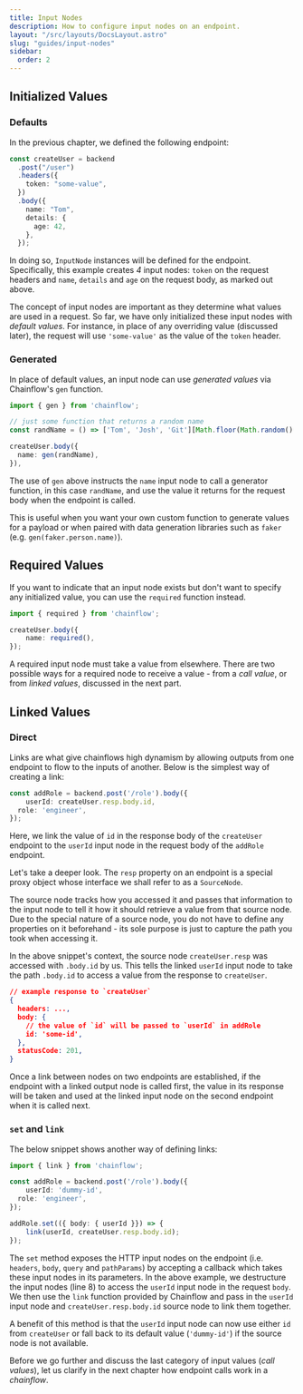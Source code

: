```yaml
---
title: Input Nodes
description: How to configure input nodes on an endpoint.
layout: "/src/layouts/DocsLayout.astro"
slug: "guides/input-nodes"
sidebar:
  order: 2
---
```


## Initialized Values

### Defaults

In the previous chapter, we defined the following endpoint:

```typescript "token" "name" "details" "age"
const createUser = backend
  .post("/user")
  .headers({
    token: "some-value",
  })
  .body({
    name: "Tom",
    details: {
      age: 42,
    },
  });
```

In doing so, `InputNode` instances will be defined for the endpoint. Specifically, this example creates _4_ input nodes: `token` on the request headers and `name`, `details` and `age` on the request body, as marked out above.

The concept of input nodes are important as they determine what values are used in a request. So far, we have only initialized these input nodes with _default values_. For instance, in place of any overriding value (discussed later), the request will use `'some-value'` as the value of the `token` header.

### Generated

In place of default values, an input node can use _generated values_ via Chainflow's `gen` function.

```typescript collapse={3-4} {7}
import { gen } from 'chainflow';

// just some function that returns a random name
const randName = () => ['Tom', 'Josh', 'Git'][Math.floor(Math.random() * 3)];

createUser.body({
  name: gen(randName),
}),
```

The use of `gen` above instructs the `name` input node to call a generator function, in this case `randName`, and use the value it returns for the request body when the endpoint is called.

This is useful when you want your own custom function to generate values for a payload or when paired with data generation libraries such as `faker` (e.g. `gen(faker.person.name)`).

## Required Values

If you want to indicate that an input node exists but don't want to specify any initialized value, you can use the `required` function instead.

```typescript {4}
import { required } from 'chainflow';

createUser.body({
	name: required(),
});
```

A required input node must take a value from elsewhere. There are two possible ways for a required node to receive a value - from a *call value*, or from *linked values*, discussed in the next part.  

## Linked Values

### Direct

Links are what give chainflows high dynamism by allowing outputs from one endpoint to flow to the inputs of another. Below is the simplest way of creating a link: 

```typescript {2}
const addRole = backend.post('/role').body({
	userId: createUser.resp.body.id,
  role: 'engineer',
});
```

Here, we link the value of `id` in the response body of the `createUser` endpoint to the `userId` input node in the request body of the `addRole` endpoint.

Let's take a deeper look. The `resp` property on an endpoint is a special proxy object whose interface we shall refer to as a `SourceNode`.

The source node tracks how you accessed it and passes that information to the input node to tell it how it should retrieve a value from that source node. Due to the special nature of a source node, you do not have to define any properties on it beforehand - its sole purpose is just to capture the path you took when accessing it.

In the above snippet's context, the source node `createUser.resp` was accessed with `.body.id` by us. This tells the linked `userId` input node to take the path `.body.id` to access a value from the response to `createUser`.

```json
// example response to `createUser`
{
  headers: ...,
  body: {
    // the value of `id` will be passed to `userId` in addRole
    id: 'some-id',
  },
  statusCode: 201,
}
```

Once a link between nodes on two endpoints are established, if the endpoint with a linked output node is called first, the value in its response will be taken and used at the linked input node on the second endpoint when it is called next.

### `set` and `link`

The below snippet shows another way of defining links:

```typescript {8-9}
import { link } from 'chainflow';

const addRole = backend.post('/role').body({
	userId: 'dummy-id',
  role: 'engineer',
});

addRole.set(({ body: { userId }}) => {
	link(userId, createUser.resp.body.id);
});
```

The `set` method exposes the HTTP input nodes on the endpoint (i.e. `headers`, `body`, `query` and `pathParams`) by accepting a callback which takes these input nodes in its parameters. In the above example, we destructure the input nodes (line 8) to access the `userId` input node in the request `body`. We then use the `link` function provided by Chainflow and pass in the `userId` input node and `createUser.resp.body.id` source node to link them together.

A benefit of this method is that the `userId` input node can now use either `id` from `createUser` or fall back to its default value (`'dummy-id'`) if the source node is not available.

Before we go further and discuss the last category of input values (*call values*), let us clarify in the next chapter how endpoint calls work in a *chainflow*.  